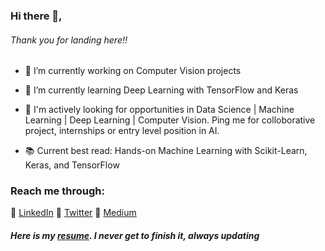### Hi there 👋,
###### *Thank you for landing here!!*

<!--
**Nyandwi/nyandwi** is a ✨ _special_ ✨ repository because its `README.md` (this file) appears on your GitHub profile.

Here are some ideas to get you started:

- 🔭 I’m currently working on ...
- 🌱 I’m currently learning ...
- 👯 I’m looking to collaborate on ...
- 🤔 I’m looking for help with ...
- 💬 Ask me about ...
- 📫 How to reach me: ...
- 😄 Pronouns: ...
- ⚡ Fun fact: ...
-->

- 🔭 I’m currently working on Computer Vision projects

- 🌱 I’m currently learning Deep Learning with TensorFlow and Keras

- 🌟 I'm actively looking for opportunities in Data Science | Machine Learning | Deep Learning | Computer Vision. Ping me for colloborative project, internships or entry level position in AI. 

- 📚 Current best read: Hands-on Machine Learning with Scikit-Learn, Keras, and TensorFlow


### Reach me through:

:link: [LinkedIn](https://www.linkedin.com/in/nyandwi/) :link: [Twitter](https://twitter.com/JohnJW) :link: [Medium](http://medium.com/@johnjw…)

###### ***Here is my [resume](https://github.com/Nyandwi/nyandwi/blob/main/Jean%20de%20Dieu%20Nyandwi%20CV.pdf). I never get to finish it, always updating***

<!--
### Quick Facts
- :basketball: I love playing Basketball 
- In my community, I am ac
-->
